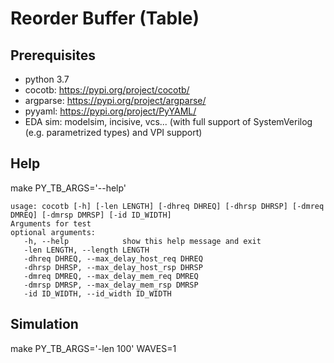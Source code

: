 # Reorder Buffer (Table)
## Prerequisites
* python 3.7 
* cocotb: https://pypi.org/project/cocotb/
* argparse: https://pypi.org/project/argparse/
* pyyaml: https://pypi.org/project/PyYAML/
* EDA sim: modelsim, incisive, vcs... (with full support of SystemVerilog (e.g. parametrized types) and VPI support)

## Help
make PY_TB_ARGS='--help'
~~~~
usage: cocotb [-h] [-len LENGTH] [-dhreq DHREQ] [-dhrsp DHRSP] [-dmreq DMREQ] [-dmrsp DMRSP] [-id ID_WIDTH]
Arguments for test
optional arguments:
   -h, --help            show this help message and exit
   -len LENGTH, --length LENGTH
   -dhreq DHREQ, --max_delay_host_req DHREQ
   -dhrsp DHRSP, --max_delay_host_rsp DHRSP
   -dmreq DMREQ, --max_delay_mem_req DMREQ
   -dmrsp DMRSP, --max_delay_mem_rsp DMRSP
   -id ID_WIDTH, --id_width ID_WIDTH
~~~~
## Simulation
make PY_TB_ARGS='-len 100' WAVES=1

